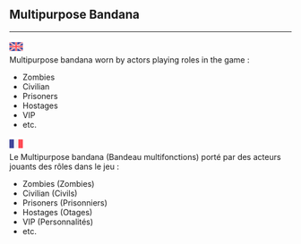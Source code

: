 ## Multipurpose Bandana ##
----------
![GB](https://github.com/LaserBattle-fr/Laser-Battle/blob/master/Documentation/Images/united-kingdom.png)<br>
Multipurpose bandana worn by actors playing roles in the game :
 - Zombies
 - Civilian
 - Prisoners
 - Hostages
 - VIP
 - etc.

![FR](https://github.com/LaserBattle-fr/Laser-Battle/blob/master/Documentation/Images/france.png)<br>
Le Multipurpose bandana (Bandeau multifonctions) porté par des acteurs jouants des rôles dans le jeu :
 - Zombies (Zombies)
 - Civilian (Civils)
 - Prisoners (Prisonniers)
 - Hostages (Otages)
 - VIP (Personnalités)
 - etc.
